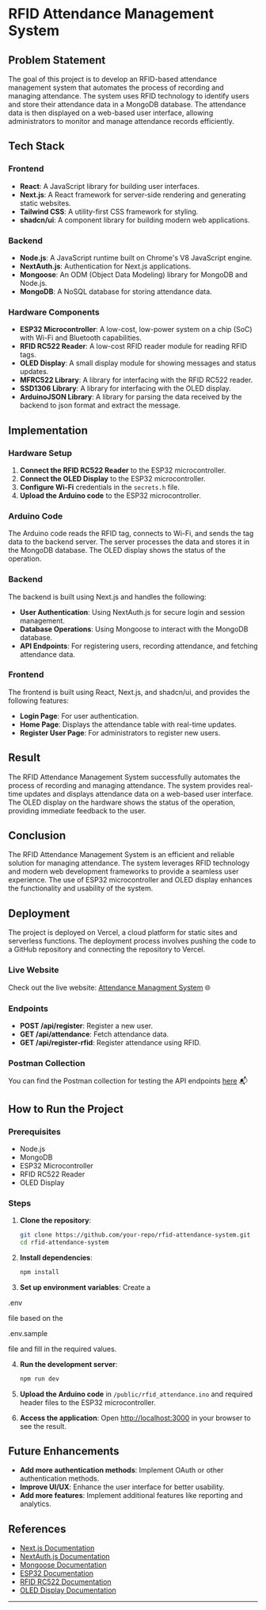# RFID Attendance Management System

## Problem Statement

The goal of this project is to develop an RFID-based attendance management system that automates the process of recording and managing attendance. The system uses RFID technology to identify users and store their attendance data in a MongoDB database. The attendance data is then displayed on a web-based user interface, allowing administrators to monitor and manage attendance records efficiently.

## Tech Stack

### Frontend
- **React**: A JavaScript library for building user interfaces.
- **Next.js**: A React framework for server-side rendering and generating static websites.
- **Tailwind CSS**: A utility-first CSS framework for styling.
- **shadcn/ui**: A component library for building modern web applications.

### Backend
- **Node.js**: A JavaScript runtime built on Chrome's V8 JavaScript engine.
- **NextAuth.js**: Authentication for Next.js applications.
- **Mongoose**: An ODM (Object Data Modeling) library for MongoDB and Node.js.
- **MongoDB**: A NoSQL database for storing attendance data.

### Hardware Components
- **ESP32 Microcontroller**: A low-cost, low-power system on a chip (SoC) with Wi-Fi and Bluetooth capabilities.
- **RFID RC522 Reader**: A low-cost RFID reader module for reading RFID tags.
- **OLED Display**: A small display module for showing messages and status updates.
- **MFRC522 Library**: A library for interfacing with the RFID RC522 reader.
- **SSD1306 Library**: A library for interfacing with the OLED display.
- **ArduinoJSON Library**: A library for parsing the data received by the backend to json format and extract the message.

## Implementation

### Hardware Setup
1. **Connect the RFID RC522 Reader** to the ESP32 microcontroller.
2. **Connect the OLED Display** to the ESP32 microcontroller.
3. **Configure Wi-Fi** credentials in the `secrets.h` file.
4. **Upload the Arduino code** to the ESP32 microcontroller.

### Arduino Code
The Arduino code reads the RFID tag, connects to Wi-Fi, and sends the tag data to the backend server. The server processes the data and stores it in the MongoDB database. The OLED display shows the status of the operation.

### Backend
The backend is built using Next.js and handles the following:
- **User Authentication**: Using NextAuth.js for secure login and session management.
- **Database Operations**: Using Mongoose to interact with the MongoDB database.
- **API Endpoints**: For registering users, recording attendance, and fetching attendance data.

### Frontend
The frontend is built using React, Next.js, and shadcn/ui, and provides the following features:
- **Login Page**: For user authentication.
- **Home Page**: Displays the attendance table with real-time updates.
- **Register User Page**: For administrators to register new users.

## Result

The RFID Attendance Management System successfully automates the process of recording and managing attendance. The system provides real-time updates and displays attendance data on a web-based user interface. The OLED display on the hardware shows the status of the operation, providing immediate feedback to the user.

## Conclusion

The RFID Attendance Management System is an efficient and reliable solution for managing attendance. The system leverages RFID technology and modern web development frameworks to provide a seamless user experience. The use of ESP32 microcontroller and OLED display enhances the functionality and usability of the system.

## Deployment

The project is deployed on Vercel, a cloud platform for static sites and serverless functions. The deployment process involves pushing the code to a GitHub repository and connecting the repository to Vercel.

### Live Website
Check out the live website: [Attendance Managment System](https://ams-rfid.vercel.app) 🌐

### Endpoints

- **POST /api/register**: Register a new user.
- **GET /api/attendance**: Fetch attendance data.
- **GET /api/register-rfid**: Register attendance using RFID.

### Postman Collection
You can find the Postman collection for testing the API endpoints [here](https://www.postman.com/solar-moon-851836/workspace/my-workspace/collection/24239785-050688b2-3584-44a1-91ef-97ac4b594c65?action=share&creator=24239785) 📬

## How to Run the Project

### Prerequisites
- Node.js
- MongoDB
- ESP32 Microcontroller
- RFID RC522 Reader
- OLED Display

### Steps
1. **Clone the repository**:
   ```bash
   git clone https://github.com/your-repo/rfid-attendance-system.git
   cd rfid-attendance-system
   ```

2. **Install dependencies**:
   ```bash
   npm install
   ```

3. **Set up environment variables**:
   Create a 

.env

 file based on the 

.env.sample

 file and fill in the required values.

4. **Run the development server**:
   ```bash
   npm run dev
   ```

5. **Upload the Arduino code** in `/public/rfid_attendance.ino` and required header files to the ESP32 microcontroller.

6. **Access the application**:
   Open [http://localhost:3000](http://localhost:3000) in your browser to see the result.

## Future Enhancements

- **Add more authentication methods**: Implement OAuth or other authentication methods.
- **Improve UI/UX**: Enhance the user interface for better usability.
- **Add more features**: Implement additional features like reporting and analytics.

## References

- [Next.js Documentation](https://nextjs.org/docs)
- [NextAuth.js Documentation](https://next-auth.js.org/getting-started/introduction)
- [Mongoose Documentation](https://mongoosejs.com/docs/guide.html)
- [ESP32 Documentation](https://docs.espressif.com/projects/esp-idf/en/latest/esp32/)
- [RFID RC522 Documentation](https://www.nxp.com/docs/en/data-sheet/MFRC522.pdf)
- [OLED Display Documentation](https://cdn-shop.adafruit.com/datasheets/SSD1306.pdf)

---
